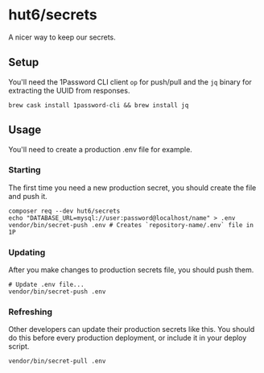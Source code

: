 # hut6/secrets

A nicer way to keep our secrets.

## Setup

You'll need the 1Password CLI client `op` for push/pull and the `jq` binary for extracting the UUID from responses.

```
brew cask install 1password-cli && brew install jq
```

## Usage

You'll need to create a production .env file for example.


### Starting
The first time you need a new production secret, you should create the file
and push it.
```
composer req --dev hut6/secrets
echo "DATABASE_URL=mysql://user:password@localhost/name" > .env
vendor/bin/secret-push .env # Creates `repository-name/.env` file in 1P
```

### Updating
After you make changes to production secrets file, you should push them.
```
# Update .env file...
vendor/bin/secret-push .env
```

### Refreshing
Other developers can update their production secrets like this. You
should do this before every production deployment, or include it in your
deploy script.
```
vendor/bin/secret-pull .env
```
